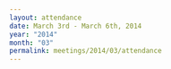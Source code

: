 ```yaml
---
layout: attendance
date: March 3rd - March 6th, 2014
year: "2014"
month: "03"
permalink: meetings/2014/03/attendance
---
```

